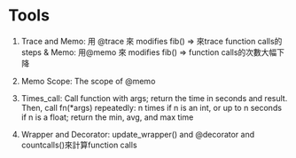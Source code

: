# Tools

1. Trace and Memo: 用 @trace 來 modifies fib() => 來trace function calls的steps & Memo: 用@memo 來 modifies fib() => function calls的次數大幅下降

2. Memo Scope: The scope of @memo 

2. Times_call: Call function with args; return the time in seconds and result. Then, call fn(*args) repeatedly: n times if n is an int, or up to n seconds if n is a float; return the min, avg, and max time

3. Wrapper and Decorator: update_wrapper() and @decorator and countcalls()來計算function calls
